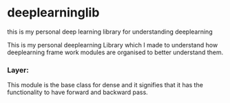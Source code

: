 # deeplearninglib
this is my personal deep learning library for understanding deeplearning

This is my personal deeplearning Library which I made to understand how deeplearning frame work modules are organised to better understand them.

### Layer: 
This module is the base class for dense and it signifies that it has the functionality to have forward and backward pass.


